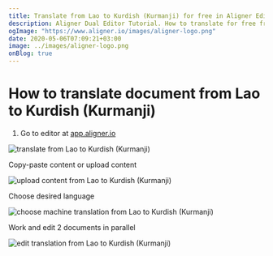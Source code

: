 ```yaml
---
title: Translate from Lao to Kurdish (Kurmanji) for free in Aligner Editor
description: Aligner Dual Editor Tutorial. How to translate for free from Lao to Kurdish (Kurmanji). Aligner is multilingual document management platform. 
ogImage: "https://www.aligner.io/images/aligner-logo.png"
date: 2020-05-06T07:09:21+03:00
image: ../images/aligner-logo.png
onBlog: true
---
```


# How to translate document from Lao to Kurdish (Kurmanji)

1. Go to editor at [app.aligner.io](https://app.aligner.io "Aligner App web page")

![translate from Lao to Kurdish (Kurmanji)](../aligner-blank-editor.png "translate from Lao to Kurdish (Kurmanji)")

Copy-paste content or upload content

![upload content from Lao to Kurdish (Kurmanji)](../aligner-uploaded-document.png "upload content from Lao to Kurdish (Kurmanji)")

Choose desired language

![choose machine translation from Lao to Kurdish (Kurmanji)](../aligner-language-dropdown.png "choose machine translation from Lao to Kurdish (Kurmanji)")

Work and edit 2 documents in parallel

![edit translation from Lao to Kurdish (Kurmanji)](../aligner-double-sitded-editor.png "edit translation from Lao to Kurdish (Kurmanji)")

